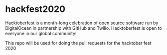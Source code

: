 # hackfest2020

Hacktoberfest is a month-long celebration of open source software run by DigitalOcean in partnership with GitHub and Twilio.
Hacktoberfest is open to everyone in our global community!

This repo will be used for doing the pull requests for the hacktober fest 2020 
